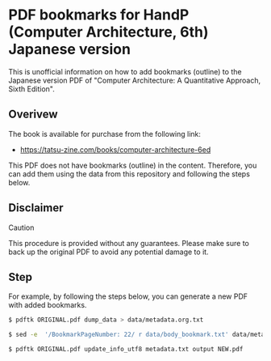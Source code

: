 # PDF bookmarks for HandP (Computer Architecture, 6th) Japanese version

This is unofficial information on how to add bookmarks (outline) to the Japanese version PDF of "Computer Architecture: A Quantitative Approach, Sixth Edition".


## Overivew

The book is available for purchase from the following link:
  * https://tatsu-zine.com/books/computer-architecture-6ed

This PDF does not have bookmarks (outline) in the content. Therefore, you can add them using the data from this repository and following the steps below.


## Disclaimer

> [!CAUTION]
> This procedure is provided without any guarantees.
> Please make sure to back up the original PDF to avoid any potential damage to it.

## Step

For example, by following the steps below, you can generate a new PDF with added bookmarks.

```bash
$ pdftk ORIGINAL.pdf dump_data > data/metadata.org.txt

$ sed -e  '/BookmarkPageNumber: 22/ r data/body_bookmark.txt' data/metadata.org.txt > metadata.txt

$ pdftk ORIGINAL.pdf update_info_utf8 metadata.txt output NEW.pdf
```

